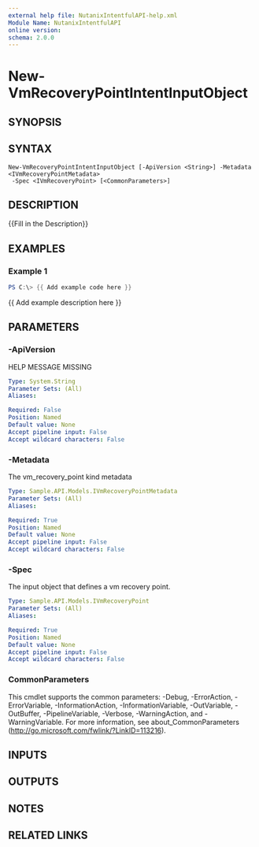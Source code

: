 ```yaml
---
external help file: NutanixIntentfulAPI-help.xml
Module Name: NutanixIntentfulAPI
online version:
schema: 2.0.0
---
```


# New-VmRecoveryPointIntentInputObject

## SYNOPSIS

## SYNTAX

```
New-VmRecoveryPointIntentInputObject [-ApiVersion <String>] -Metadata <IVmRecoveryPointMetadata>
 -Spec <IVmRecoveryPoint> [<CommonParameters>]
```

## DESCRIPTION
{{Fill in the Description}}

## EXAMPLES

### Example 1
```powershell
PS C:\> {{ Add example code here }}
```

{{ Add example description here }}

## PARAMETERS

### -ApiVersion
HELP MESSAGE MISSING

```yaml
Type: System.String
Parameter Sets: (All)
Aliases:

Required: False
Position: Named
Default value: None
Accept pipeline input: False
Accept wildcard characters: False
```

### -Metadata
The vm_recovery_point kind metadata

```yaml
Type: Sample.API.Models.IVmRecoveryPointMetadata
Parameter Sets: (All)
Aliases:

Required: True
Position: Named
Default value: None
Accept pipeline input: False
Accept wildcard characters: False
```

### -Spec
The input object that defines a vm recovery point.

```yaml
Type: Sample.API.Models.IVmRecoveryPoint
Parameter Sets: (All)
Aliases:

Required: True
Position: Named
Default value: None
Accept pipeline input: False
Accept wildcard characters: False
```

### CommonParameters
This cmdlet supports the common parameters: -Debug, -ErrorAction, -ErrorVariable, -InformationAction, -InformationVariable, -OutVariable, -OutBuffer, -PipelineVariable, -Verbose, -WarningAction, and -WarningVariable. For more information, see about_CommonParameters (http://go.microsoft.com/fwlink/?LinkID=113216).

## INPUTS

## OUTPUTS

## NOTES

## RELATED LINKS
